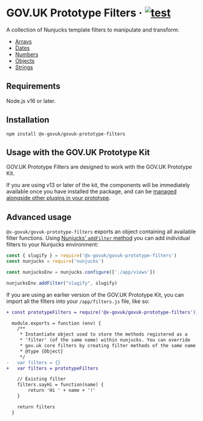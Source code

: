 # GOV.UK Prototype Filters · [![test](https://github.com/x-govuk/govuk-prototype-filters/actions/workflows/test.yml/badge.svg)](https://github.com/x-govuk/govuk-prototype-filters/actions/workflows/test.yml)

A collection of Nunjucks template filters to manipulate and transform:

* [Arrays](https://x-govuk.github.io/govuk-prototype-filters/array/)
* [Dates](https://x-govuk.github.io/govuk-prototype-filters/date/)
* [Numbers](https://x-govuk.github.io/govuk-prototype-filters/number/)
* [Objects](https://x-govuk.github.io/govuk-prototype-filters/object/)
* [Strings](https://x-govuk.github.io/govuk-prototype-filters/string/)

## Requirements

Node.js v16 or later.

## Installation

```shell
npm install @x-govuk/govuk-prototype-filters
```

## Usage with the GOV.UK Prototype Kit

GOV.UK Prototype Filters are designed to work with the GOV.UK Prototype Kit.

If you are using v13 or later of the kit, the components will be immediately available once you have installed the package, and can be [managed alongside other plugins in your prototype](https://prototype-kit.service.gov.uk/docs/install-and-use-plugins).

## Advanced usage

`@x-govuk/govuk-prototype-filters` exports an object containing all available filter functions. Using [Nunjucks’ `addFilter` method](https://mozilla.github.io/nunjucks/api.html#addfilter) you can add individual filters to your Nunjucks environment:

```js
const { slugify } = require('@x-govuk/govuk-prototype-filters')
const nunjucks = require('nunjucks')

const nunjucksEnv = nunjucks.configure(['./app/views'])

nunjucksEnv.addFilter("slugify", slugify)
```

If you are using an earlier version of the GOV.UK Prototype Kit, you can import all the filters into your `/app/filters.js` file, like so:

```diff
+ const prototypeFilters = require('@x-govuk/govuk-prototype-filters');

  module.exports = function (env) {
    /**
     * Instantiate object used to store the methods registered as a
     * 'filter' (of the same name) within nunjucks. You can override
     * gov.uk core filters by creating filter methods of the same name.
     * @type {Object}
     */
-   var filters = {}
+   var filters = prototypeFilters

    // Existing filter
    filters.sayHi = function(name) {
        return 'Hi ' + name + '!'
    }

    return filters
  }
```
